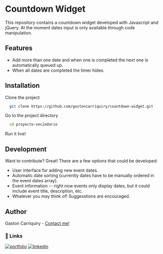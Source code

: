 # Countdown Widget

This repository contains a countdown widget developed with Javascript and jQuery. At the moment dates input is only available through code manipulation.

## Features

- Add more than one date and when one is completed the next one is automatically queued up.
- When all dates are completed the timer hides.

## Installation
Clone the project

```bash
  git clone https://github.com/gastoncarriquiry/countdown-widget.git
```

Go to the project directory

```bash
  cd proyecto-vecindario
```

Run it live!

## Development

Want to contribute? Great! There are a few options that could be developed:

- User interface for adding new event dates.
- Automatic date sorting (currently dates have to be manually ordered in the event dates array).
- Event information -- right now events only display dates, but it could include event title, description, etc.
- Whatever you may think of! Suggesstions are encouraged.

## Author
 Gaston Carriquiry - [Contact me!](mailto:gastoncarriquiry@gmail.com)

### 🔗 Links
[![portfolio](https://img.shields.io/badge/my_portfolio-000?style=for-the-badge&logo=ko-fi&logoColor=white)](http://gastoncarriquiry.glitch.me/)
[![linkedin](https://img.shields.io/badge/linkedin-0A66C2?style=for-the-badge&logo=linkedin&logoColor=white)](https://www.linkedin.com/gastoncarriquiry)
